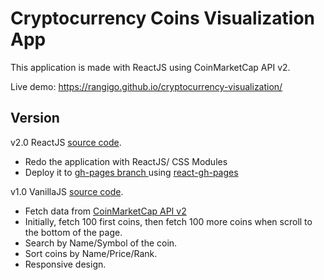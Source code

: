 # Cryptocurrency Coins Visualization App

This application is made with ReactJS using CoinMarketCap API v2.

Live demo: https://rangigo.github.io/cryptocurrency-visualization/

## Version
v2.0 ReactJS <a href="https://github.com/rangigo/cryptocurrency-visualization/tree/master/ReactJS/crypto-price">source code</a>.
* Redo the application with ReactJS/ CSS Modules 
* Deploy it to <a href="https://github.com/rangigo/cryptocurrency-visualization/tree/gh-pages">gh-pages branch </a>using <a href="https://github.com/gitname/react-gh-pages">react-gh-pages</a>

v1.0 VanillaJS <a href="https://github.com/rangigo/cryptocurrency-visualization/tree/master/VanillaJS">source code</a>.
  
  * Fetch data from <a href="https://api.coinmarketcap.com/v2">CoinMarketCap API v2</a>
  * Initially, fetch 100 first coins, then fetch 100 more coins when scroll to the bottom of the page.
  * Search by Name/Symbol of the coin.
  * Sort coins by Name/Price/Rank.
  * Responsive design.